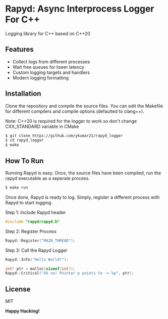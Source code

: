 
# Rapyd: Async Interprocess Logger For C++  
Logging library for C++ based on C++20 

## Features
- Collect logs from different processes 
- Wait free queues for lower latency
- Custom logging targets and handlers
- Modern logging formatting

## Installation
Clone the repository and compile the source files. 
You can edit the Makefile for different compilers and compile options (defaulted to clang++). 

Note: C++20 is required for the logger to work so don't change CXX_STANDARD variable in CMake

```sh
$ git clone https://github.com/ykumar21/rapyd_logger
$ cd rapyd_logger
$ make 
```

## How To Run
Running Rapyd is easy. 
Once, the source files have been compiled, run the rapyd executable as a seperate process. 
```sh
$ make run
```

Once done, Rapyd is ready to log. Simply, register a different process with Rapyd to start logging. 

Step 1: Include Rapyd header
```c++
#include "rapyd/rapyd.h"
```
Step 2: Register Process
```c++
Rapyd::Register("MAIN_THREAD");
```
Step 3: Call the Rapyd Logger
```c++
Rapyd::Info("Hello World!");

int* ptr = malloc(sizeof(int));
Rapyd::Critical("Oh no! Pointer p points to -> %p", ptr);
```



## License

MIT

**Happy Hacking!**
